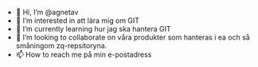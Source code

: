 - 👋 Hi, I’m @agnetav
- 👀 I’m interested in att lära mig om GIT
- 🌱 I’m currently learning hur jag ska hantera GIT
- 💞️ I’m looking to collaborate on våra produkter som hanteras i ea och så småningom zq-repsitoryna.
- 📫 How to reach me på min e-postadress

<!---
agnetav/agnetav is a ✨ special ✨ repository because its `README.md` (this file) appears on your GitHub profile.
You can click the Preview link to take a look at your changes.
--->

